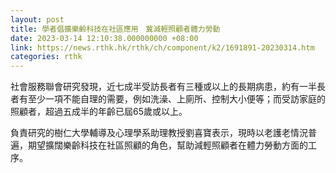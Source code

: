 ```yaml
---
layout: post
title: 學者倡擴樂齡科技在社區應用　冀減輕照顧者體力勞動
date: 2023-03-14 12:10:38.000000000 +08:00
link: https://news.rthk.hk/rthk/ch/component/k2/1691891-20230314.htm
categories: rthk
---
```


社會服務聯會研究發現，近七成半受訪長者有三種或以上的長期病患，約有一半長者有至少一項不能自理的需要，例如洗澡、上廁所、控制大小便等；而受訪家庭的照顧者，超過五成半的年齡已屆65歲或以上。

負責研究的樹仁大學輔導及心理學系助理教授劉喜寶表示，現時以老護老情況普遍，期望擴闊樂齡科技在社區照顧的角色，幫助減輕照顧者在體力勞動方面的工序。
